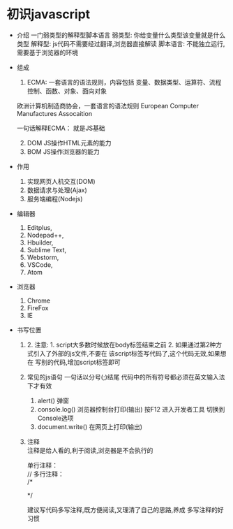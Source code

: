 # 初识javascript
   - 介绍
   		一门弱类型的解释型脚本语言 
   		弱类型: 你给变量什么类型该变量就是什么类型
   		解释型: js代码不需要经过翻译,浏览器直接解读
   		脚本语言: 不能独立运行,需要基于浏览器的环境
   - 组成
      1. ECMA: 一套语言的语法规则，内容包括
     	 变量、数据类型、运算符、流程控制、函数、对象、面向对象

      	欧洲计算机制造商协会，一套语言的语法规则
      	European Computer Manufactures Assocaition 

      	一句话解释ECMA： 就是JS基础

      2. DOM
      	JS操作HTML元素的能力
      3. BOM
      	JS操作浏览器的能力

   - 作用 
      1. 实现网页人机交互(DOM)
      2. 数据请求与处理(Ajax)
      3. 服务端编程(Nodejs)

   - 编辑器
     1. Editplus,
	  2. Nodepad++,
	  3. Hbuilder,
	  4. Sublime Text,
	  5. Webstorm,
	  6. VSCode,
	  7. Atom


   - 浏览器
      1. Chrome
      2. FireFox
      3. IE


   - 书写位置
   	  1. <script>

   	  </script>
   	  2. <script src='js文件路径'>
   	  	
   	  </script>
   	  <script>
   	  	alert(1);
   	  </script>
   	  注意: 
   	  	1. script大多数时候放在body标签结束之前
   	  	2. 如果通过第2种方式引入了外部的js文件,不要在
   	  	   该script标签写代码了,这个代码无效,如果想在
   	  	   写别的代码,增加script标签即可

   - 常见的js语句
   		一句话以分号(;)结尾
   		代码中的所有符号都必须在英文输入法下才有效
   		1. alert() 弹窗 
   		2. console.log()  浏览器控制台打印(输出)
   			按F12 进入开发者工具 切换到Console选项
   		3. document.write()  在网页上打印(输出)

   - 注释  
   	  	注释是给人看的,利于阅读,浏览器是不会执行的 

   	  	单行注释：   
   	  		// 
   	  	多行注释：  
   	  	/*

   	  	*/

   	  	建议写代码多写注释,既方便阅读,又理清了自己的思路,养成
   	  	多写注释的好习惯
   	  	








